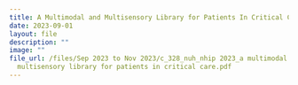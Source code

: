 ```yaml
---
title: A Multimodal and Multisensory Library for Patients In Critical Care
date: 2023-09-01
layout: file
description: ""
image: ""
file_url: /files/Sep 2023 to Nov 2023/c_328_nuh_nhip 2023_a multimodal and
  multisensory library for patients in critical care.pdf
---
```

